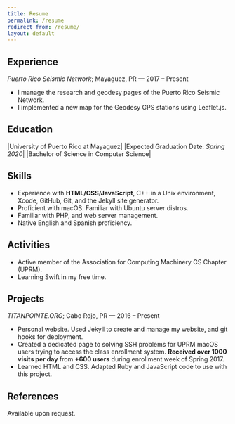 ```yaml
---
title: Resume
permalink: /resume
redirect_from: /resume/
layout: default
---
```


## Experience

*Puerto Rico Seismic Network*; Mayaguez, PR — 2017 – Present

* I manage the research and geodesy pages of the Puerto Rico Seismic Network.
* I implemented a new map for the Geodesy GPS stations using Leaflet.js.

## Education

|University of Puerto Rico at Mayaguez|  |Expected Graduation Date: *Spring 2020*|
|Bachelor of Science in Computer Science|

## Skills

* Experience with **HTML/CSS/JavaScript**, C++ in a Unix environment, Xcode, GitHub, Git, and the Jekyll site generator.
* Proficient with macOS. Familiar with Ubuntu server distros.
* Familiar with PHP, and web server management.
* Native English and Spanish proficiency.

## Activities

* Active member of the Association for Computing Machinery CS Chapter (UPRM).
* Learning Swift in my free time.

## Projects

*TITANPOINTE.ORG*; Cabo Rojo, PR — 2016 – Present  

* Personal website. Used Jekyll to create and manage my website, and git hooks for deployment.  
* Created a dedicated page to solving SSH problems for UPRM macOS users trying to access the class enrollment system. **Received over 1000 visits per day** from **+600 users** during enrollment week of Spring 2017.  
* Learned HTML and CSS. Adapted Ruby and JavaScript code to use with this project.  


## References

Available upon request.

